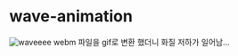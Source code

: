 # wave-animation

![waveeee](https://user-images.githubusercontent.com/63533584/132175005-bc72663e-7f28-48d1-83ca-9ed86e249832.gif)
webm 파일을 gif로 변환 했더니 화질 저하가 일어남... 
